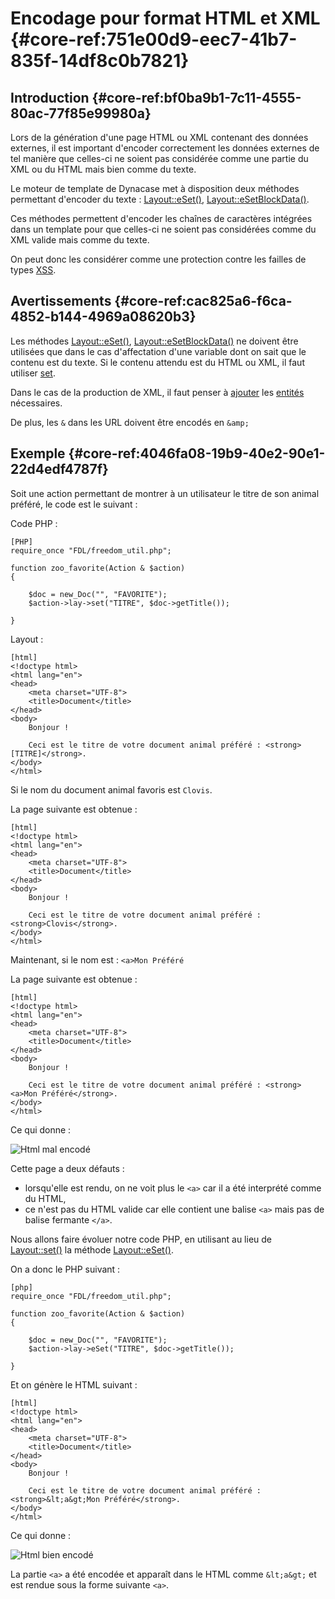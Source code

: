 # Encodage pour format HTML et XML {#core-ref:751e00d9-eec7-41b7-835f-14df8c0b7821}

## Introduction {#core-ref:bf0ba9b1-7c11-4555-80ac-77f85e99980a}

Lors de la génération d'une page HTML ou XML contenant des données externes,
il est important d'encoder correctement les données externes de tel manière
que celles-ci ne soient pas considérée comme une partie du XML ou du HTML mais
bien comme du texte.

Le moteur de template de Dynacase met à disposition deux méthodes permettant
d'encoder du texte : [Layout::eSet()][eSet],
[Layout::eSetBlockData()][eSetBlockData].

Ces méthodes permettent d'encoder les chaînes de caractères intégrées dans un
template pour que celles-ci ne soient pas considérées comme du XML valide mais
comme du texte.

On peut donc les considérer comme une protection contre les failles de types 
[XSS][XSS].

## Avertissements {#core-ref:cac825a6-f6ca-4852-b144-4969a08620b3}

Les méthodes [Layout::eSet()][eSet], [Layout::eSetBlockData()][eSetBlockData] ne
doivent être utilisées que dans le cas d'affectation d'une variable dont on
sait que le contenu est du texte. Si le contenu attendu est du HTML ou XML, il
faut utiliser [set][set].

Dans le cas de la production de XML, il faut penser à [ajouter][inclusion] les 
[entités][entite] nécessaires.

De plus, les `&` dans les URL doivent être encodés en `&amp;`

## Exemple {#core-ref:4046fa08-19b9-40e2-90e1-22d4edf4787f}

Soit une action permettant de montrer à un utilisateur le titre de son 
animal préféré, le code est le suivant :

Code PHP :

    [PHP]
    require_once "FDL/freedom_util.php";
    
    function zoo_favorite(Action & $action)
    {
    
        $doc = new_Doc("", "FAVORITE");
        $action->lay->set("TITRE", $doc->getTitle());
    
    }

Layout :

    [html]
    <!doctype html>
    <html lang="en">
    <head>
        <meta charset="UTF-8">
        <title>Document</title>
    </head>
    <body>
        Bonjour !
        
        Ceci est le titre de votre document animal préféré : <strong>[TITRE]</strong>.
    </body>
    </html>

Si le nom du document animal favoris est  `Clovis`.

La page suivante est obtenue :

    [html]
    <!doctype html>
    <html lang="en">
    <head>
        <meta charset="UTF-8">
        <title>Document</title>
    </head>
    <body>
        Bonjour !
        
        Ceci est le titre de votre document animal préféré : <strong>Clovis</strong>.
    </body>
    </html>

Maintenant, si le nom est  : `<a>Mon Préféré`

La page suivante est obtenue :

    [html]
    <!doctype html>
    <html lang="en">
    <head>
        <meta charset="UTF-8">
        <title>Document</title>
    </head>
    <body>
        Bonjour !
        
        Ceci est le titre de votre document animal préféré : <strong><a>Mon Préféré</strong>.
    </body>
    </html>

Ce qui donne :

![ Html mal encodé ](advanced/template/encode_bad.png)

Cette page a deux défauts :

* lorsqu'elle est rendu, on ne voit plus le `<a>` car il a été interprété comme
du HTML,
* ce n'est pas du HTML valide car elle contient une balise `<a>` mais pas de 
balise fermante `</a>`.

Nous allons faire évoluer notre code PHP, en utilisant au lieu de
[Layout::set()][set] la méthode [Layout::eSet()][eSet].

On a donc le PHP suivant :

    [php]
    require_once "FDL/freedom_util.php";
    
    function zoo_favorite(Action & $action)
    {
    
        $doc = new_Doc("", "FAVORITE");
        $action->lay->eSet("TITRE", $doc->getTitle());
    
    }

Et on génère le HTML suivant :

    [html]
    <!doctype html>
    <html lang="en">
    <head>
        <meta charset="UTF-8">
        <title>Document</title>
    </head>
    <body>
        Bonjour !
        
        Ceci est le titre de votre document animal préféré : <strong>&lt;a&gt;Mon Préféré</strong>.
    </body>
    </html>

Ce qui donne :

![ Html bien encodé ](advanced/template/encode_good.png)

La partie `<a>` a été encodée et apparaît dans le HTML comme `&lt;a&gt;` et est
rendue sous la forme suivante `<a>`.


[set]:  #core-ref:812c30ed-11cb-4b59-84d2-ba10e4ab7e88
[eSet]: #core-ref:2696710a-f491-4887-b953-e08d918ef4fb
[eSetBlockData]: #core-ref:088e711c-ea91-45e7-841d-289ffc53c80b
[XSS]:  https://fr.wikipedia.org/wiki/XSS "Wikipédia XSS"
[entite]: #core-ref:2c99cfbe-e12c-44a7-a23a-3a6bd8e106d7 "Entités XML"
[inclusion]: https://fr.wikipedia.org/wiki/Xml#Inclusions "Wikipédia : XML"